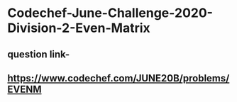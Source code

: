 # Codechef-June-Challenge-2020-Division-2-Even-Matrix

## question link-
## https://www.codechef.com/JUNE20B/problems/EVENM
